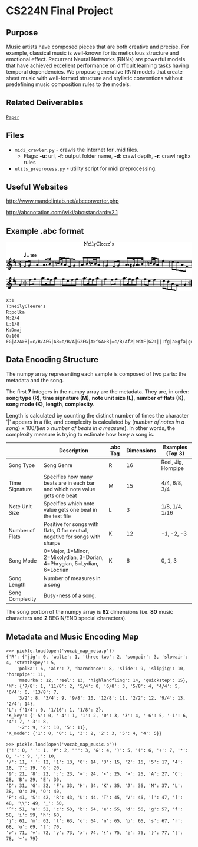 # CS224N Final Project

## Purpose

Music artists have composed pieces that are both creative and precise. For example, classical music is well-known for its meticulous structure and emotional effect. Recurrent Neural Networks (RNNs) are powerful models that have achieved excellent performance on difficult learning tasks having temporal dependencies. We propose generative RNN models that create sheet music with well-formed structure and stylistic conventions without predefining music composition rules to the models.

## Related Deliverables

[`Paper`](final_paper.pdf "Paper")


## Files
  * `midi_crawler.py` - crawls the Internet for .mid files. 
    * Flags: **-u**: url, **-f**: output folder name, **-d**: crawl depth, **-r**: crawl regEx rules
  * `utils_preprocess.py` - utility script for midi preprocessing.

## Useful Websites
<http://www.mandolintab.net/abcconverter.php>

<http://abcnotation.com/wiki/abc:standard:v2.1>

## Example .abc format

![exABC](images/example_abc.png?raw=true "Example .abc Music")

```
X:1
T:NeilyCleere's
R:polka
M:2/4
L:1/8
K:Dmaj
Q:100
FG|A2A>B|=c/B/AFG|AB=c/B/A|G2FG|A>^GA>B|=c/B/Af2|edAF|G2:||:fg|a>gfa|gefg|a>gfa|g2fg|a>gfa|gef2|edAF|G2:|
```

## Data Encoding Structure
The numpy array representing each sample is composed of two parts: the metadata and the song.

The first **7** integers in the numpy array are the metadata. They are, in order: **song type (R)**, **time signature (M)**, **note unit size (L)**, **number of flats (K)**, **song mode (K)**, **length**, **complexity**.

Length is calculated by counting the distinct number of times the character '|' appears in a file, and complexity is calculated by (*number of notes in a song*) x 100/(*len* x *number of beats in a measure*). In other words, the complexity measure is trying to estimate how *busy* a song is.

|                 | Description                                                                  | .abc Tag | Dimensions | Examples (Top 3)    |
|-----------------|------------------------------------------------------------------------------|----------|------------|---------------------|
| Song Type       | Song Genre                                                                   |     R    |     16     | Reel, Jig, Hornpipe |
| Time Signature  | Specifies how many beats are in each bar and which note value gets one beat  |     M    |     15     | 4/4, 6/8, 3/4       |
| Note Unit Size  | Specifies which note value gets one beat in the text file                    |     L    |      3     | 1/8, 1/4, 1/16      |
| Number of Flats | Positive for songs with flats, 0 for neutral, negative for songs with sharps |     K    |     12     | -1, -2, -3          |
| Song Mode       | 0=Major, 1=Minor, 2=Mixolydian, 3=Dorian, 4=Phrygian, 5=Lydian, 6=Locrian    |     K    |      6     | 0, 1, 3             |
| Song Length     | Number of measures in a song                                                 |          |            |                     |
| Song Complexity | Busy-ness of a song.                                                         |          |            |                     |

The song portion of the numpy array is **82** dimensions (i.e. **80** music characters and **2** BEGIN/END special characters).

## Metadata and Music Encoding Map
```
>>> pickle.load(open('vocab_map_meta.p'))
{'R': {'jig': 0, 'waltz': 1, 'three-two': 2, 'songair': 3, 'slowair': 4, 'strathspey': 5, 
	'polka': 6, 'air': 7, 'barndance': 8, 'slide': 9, 'slipjig': 10, 'hornpipe': 11, 
	'mazurka': 12, 'reel': 13, 'highlandfling': 14, 'quickstep': 15}, 
'M': {'7/8': 1, '11/8': 2, '5/4': 0, '6/8': 3, '5/8': 4, '4/4': 5, '6/4': 6, '13/8': 7, 
	'3/2': 8, '3/4': 9, '9/8': 10, '12/8': 11, '2/2': 12, '9/4': 13, '2/4': 14}, 
'L': {'1/4': 0, '1/16': 1, '1/8': 2}, 
'K_key': {'-5': 0, '-4': 1, '1': 2, '0': 3, '3': 4, '-6': 5, '-1': 6, '4': 7, '-3': 8, 
	'-2': 9, '2': 10, '5': 11}, 
'K_mode': {'1': 0, '0': 1, '3': 2, '2': 3, '5': 4, '4': 5}}
```

```
>>> pickle.load(open('vocab_map_music.p'))
{'!': 0, ' ': 1, '#': 2, "'": 3, '&': 4, ')': 5, '(': 6, '+': 7, '*': 8, '-': 9, ',': 10, 
'/': 11, '.': 12, '1': 13, '0': 14, '3': 15, '2': 16, '5': 17, '4': 18, '7': 19, '6': 20, 
'9': 21, '8': 22, ':': 23, '=': 24, '<': 25, '>': 26, 'A': 27, 'C': 28, 'B': 29, 'E': 30, 
'D': 31, 'G': 32, 'F': 33, 'H': 34, 'K': 35, 'J': 36, 'M': 37, 'L': 38, 'O': 39, 'Q': 40, 
'P': 41, 'S': 42, 'R': 43, 'U': 44, 'T': 45, 'V': 46, '[': 47, ']': 48, '\\': 49, '_': 50, 
'^': 51, 'a': 52, 'c': 53, 'b': 54, 'e': 55, 'd': 56, 'g': 57, 'f': 58, 'i': 59, 'h': 60, 
'j': 61, 'm': 62, 'l': 63, 'o': 64, 'n': 65, 'p': 66, 's': 67, 'r': 68, 'u': 69, 't': 70, 
'w': 71, 'v': 72, 'y': 73, 'x': 74, '{': 75, 'z': 76, '}': 77, '|': 78, '~': 79}
```
